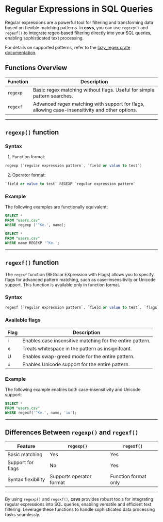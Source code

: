 # Regular Expressions in SQL Queries

Regular expressions are a powerful tool for filtering and transforming data based on flexible matching patterns. In
**csvs**, you can use `regexp()` and `regexf()` to integrate regex-based filtering directly into your SQL queries,
enabling sophisticated text processing.

For details on supported patterns, refer to
the [lazy_regex crate documentation](https://docs.rs/lazy-regex/latest/lazy_regex/index.html).

## Functions Overview

| Function | Description                                                                                    |
|----------|------------------------------------------------------------------------------------------------|
| `regexp` | Basic regex matching without flags. Useful for simple pattern searches.                        |
| `regexf` | Advanced regex matching with support for flags, allowing case-insensitivity and other options. |

---

## `regexp()` function

### Syntax

1. Function format:

```sql
regexp (`regular expression pattern`, `field or value to test`)
```

2. Operator format:

```sql
`field or value to test` REGEXP `regular expression pattern`
```

### Example

The following examples are functionally equivalent:

```sql
SELECT *
FROM "users.csv"
WHERE regexp ('^Ke.', name);

SELECT *
FROM "users.csv"
WHERE name REGEXP '^Ke.';
```

---

## `regexf()` function

The `regexf` function (REGular EXpression with Flags) allows you to specify flags for advanced pattern matching, such as case-insensitivity or Unicode
support. This function is available only in function format.

### Syntax

```sql
regexf (`regular expression pattern`, `field or value to test`, `flags`)
```

### Available flags

| Flag | Description                                               |
|------|-----------------------------------------------------------|
| i    | Enables case insensitive matching for the entire pattern. |
| x    | Treats whitespace in the pattern as insignifcant.         |
| U    | Enables swap-greed mode for the entire pattern.           |
| u    | Enables Unicode support for the entire pattern.           |

### Example

The following example enables both case-insensitivity and Unicode support:

```sql
SELECT *
FROM "users.csv"
WHERE regexf('^Ke.', name, 'iu');
```

---

## Differences Between `regexp()` and `regexf()`

| Feature            | `regexp()`               | `regexf()`           |
|--------------------|--------------------------|----------------------|
| Basic matching     | Yes                      | Yes                  |
| Support for flags  | No                       | Yes                  |
| Syntax flexibility | Supports operator format | Function format only |

---

By using `regexp()` and `regexf()`, **csvs** provides robust tools for integrating regular expressions into SQL queries,
enabling versatile and efficient text filtering. Leverage these functions to handle sophisticated data processing tasks
seamlessly.
